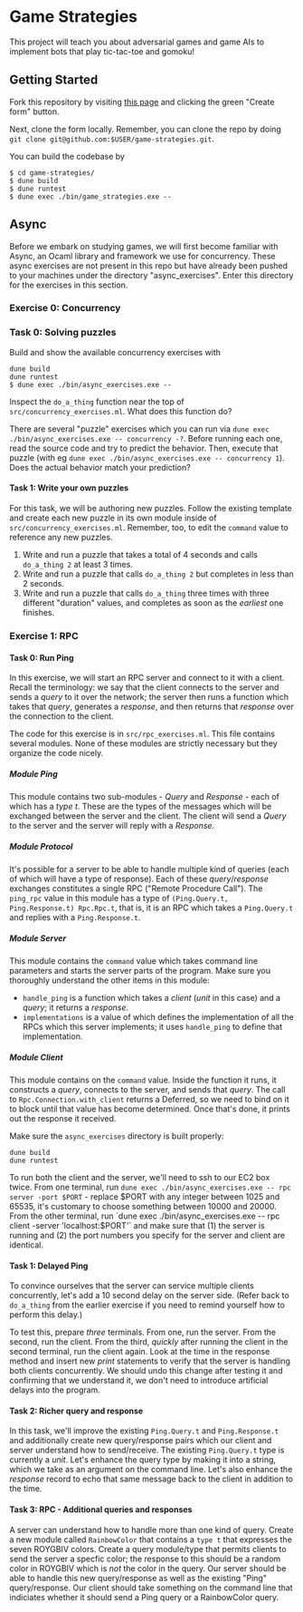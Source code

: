 # Game Strategies

This project will teach you about adversarial games and game AIs to implement bots that play tic-tac-toe and gomoku!

## Getting Started

Fork this repository by visiting [this page](https://github.com/jane-street-immersion-program/game-strategies/fork) and clicking the green "Create form" button.

Next, clone the form locally. Remember, you can clone the repo by doing `git clone git@github.com:$USER/game-strategies.git`.

You can build the codebase by 
```
$ cd game-strategies/
$ dune build
$ dune runtest
$ dune exec ./bin/game_strategies.exe --
```

## Async

Before we embark on studying games, we will first become familiar with Async, an Ocaml library and framework we use for concurrency. These async exercises are not present in this repo but have already been pushed to your machines under the directory "async_exercises". Enter this directory for the exercises in this section.

### Exercise 0: Concurrency

### Task 0: Solving puzzles

Build and show the available concurrency exercises with
```
dune build
dune runtest
$ dune exec ./bin/async_exercises.exe --
```

Inspect the `do_a_thing` function near the top of `src/concurrency_exercises.ml`. What does this function do?

There are several "puzzle" exercises which you can run via `dune exec ./bin/async_exercises.exe -- concurrency -?`. Before running each one, read the source code and try to predict the behavior. Then, execute that puzzle (with eg `dune exec ./bin/async_exercises.exe -- concurrency 1`). Does the actual behavior match your prediction?

#### Task 1: Write your own puzzles

For this task, we will be authoring new puzzles. Follow the existing template and create each new puzzle in its own module inside of `src/concurrency_exercises.ml`. Remember, too, to edit the `command` value to reference any new puzzles.

1. Write and run a puzzle that takes a total of 4 seconds and calls `do_a_thing 2` at least 3 times.
1. Write and run a puzzle that calls `do_a_thing 2` but completes in less than 2 seconds.
1. Write and run a puzzle that calls `do_a_thing` three times with three different "duration" values, and completes as soon as the _earliest_ one finishes.

### Exercise 1: RPC

#### Task 0: Run Ping

In this exercise, we will start an RPC server and connect to it with a client. Recall the terminology: we say that the client connects to the server and sends a _query_ to it over the network; the server then runs a function which takes that _query_, generates a _response_, and then returns that _response_ over the connection to the client.

The code for this exercise is in `src/rpc_exercises.ml`.  This file contains several modules. None of these modules are strictly necessary but they organize the code nicely.

##### Module _Ping_

This module contains two sub-modules - _Query_ and _Response_ - each of which has a _type t_. These are the types of the messages which will be exchanged between the server and the client. The client will send a _Query_ to the server and the server will reply with a _Response_.

##### Module _Protocol_

It's possible for a server to be able to handle multiple kind of queries (each of which will have a type of response). Each of these _query_/_response_ exchanges constitutes a single RPC ("Remote Procedure Call"). The `ping_rpc` value in this module has a type of `(Ping.Query.t, Ping.Response.t) Rpc.Rpc.t`, that is, it is an RPC which takes a `Ping.Query.t` and replies with a `Ping.Response.t`.

##### Module _Server_

This module contains the `command` value which takes command line parameters and starts the server parts of the program. Make sure you thoroughly understand the other items in this module:
* `handle_ping` is a function which takes a _client_ (_unit_ in this case) and a _query_; it returns a _response_.
* `implementations` is a value of which defines the implementation of all the RPCs which this server implements; it uses `handle_ping` to define that implementation.

##### Module _Client_

This module contains on the `command` value. Inside the function it runs, it constructs a _query_, connects to the server, and sends that _query_. The call to `Rpc.Connection.with_client` returns a Deferred, so we need to bind on it to block until that value has become determined. Once that's done, it prints out the response it received.

Make sure the `async_exercises` directory is built properly:
```
dune build
dune runtest
```

To run both the client and the server, we'll need to ssh to our EC2 box twice. From one terminal, run `dune exec ./bin/async_exercises.exe -- rpc server -port $PORT` - replace $PORT with any integer between 1025 and 65535, it's customary to choose something between 10000 and 20000. From the other terminal, run `dune exec ./bin/async_exercises.exe -- rpc client -server 'localhost:$PORT'` and make sure that (1) the server is running and (2) the port numbers you specify for the server and client are identical.

#### Task 1: Delayed Ping

To convince ourselves that the server can service multiple clients concurrently, let's add a 10 second delay on the server side. (Refer back to `do_a_thing` from the earlier exercise if you need to remind yourself how to perform this delay.)

To test this, prepare *three* terminals. From one, run the server. From the second, run the client. From the third, *quickly* after running the client in the second terminal, run the client again. Look at the time in the response method and insert new _print_ statements to verify that the server is handling both clients concurrently. We should undo this change after testing it and confirming that we understand it, we don't need to introduce artificial delays into the program.

#### Task 2: Richer query and response

In this task, we'll improve the existing `Ping.Query.t` and `Ping.Response.t` and additionally create new query/response pairs which our client and server understand how to send/receive. The existing `Ping.Query.t` type is currently a _unit_. Let's enhance the query type by making it into a string, which we take as an argument on the command line. Let's also enhance the _response_ record to echo that same message back to the client in addition to the time.


#### Task 3: RPC - Additional queries and responses

A server can understand how to handle more than one kind of query. Create a new module called `RainbowColor` that contains a `type t` that expresses the seven ROYGBIV colors. Create a query module/type that permits clients to send the server a specfic color; the response to this should be a random color in ROYGBIV which is _not_ the color in the query. Our server should be able to handle this new query/response as well as the existing "Ping" query/response. Our client should take something on the command line that indiciates whether it should send a Ping query or a RainbowColor query.